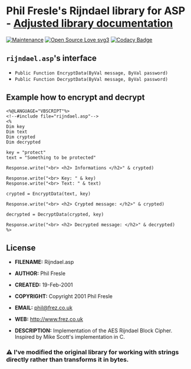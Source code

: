 # Phil Fresle's Rijndael library for ASP - <ins>Adjusted library documentation</ins>

[![Maintenance](https://img.shields.io/badge/Maintained%3F-yes-green.svg)](https://github.com/R0mb0/Dynamic_array_classic_asp)
[![Open Source Love svg3](https://badges.frapsoft.com/os/v3/open-source.svg?v=103)](https://github.com/R0mb0/Dynamic_array_classic_asp)
[![Codacy Badge](https://app.codacy.com/project/badge/Grade/1842e978056b4031ac78178e76779015)](https://app.codacy.com/gh/R0mb0/Phil-Fresles-Rijndael/dashboard?utm_source=gh&utm_medium=referral&utm_content=&utm_campaign=Badge_grade)

## `rijndael.asp`'s interface

- `Public Function EncryptData(ByVal message, ByVal password)`
- `Public Function DecryptData(ByVal message, ByVal password)`

## Example how to encrypt and decrypt

```
<%@LANGUAGE="VBSCRIPT"%>
<!--#include file="rijndael.asp"-->
<%
Dim key
Dim text 
Dim crypted
Dim decrypted

key = "protect"
text = "Something to be protected"

Response.write("<br> <h2> Informations </h2>" & crypted)

Response.write("<br> Key: " & key)
Response.write("<br> Text: " & text)

crypted = EncryptData(text, key)

Response.write("<br> <h2> Crypted message: </h2>" & crypted)

decrypted = DecryptData(crypted, key)

Response.write("<br> <h2> Decrypted message: </h2>" & decrypted)
%>
```

## License

- **FILENAME:**     Rijndael.asp
- **AUTHOR:**       Phil Fresle
- **CREATED:**      19-Feb-2001
- **COPYRIGHT:**    Copyright 2001 Phil Fresle
- **EMAIL:**        phil@frez.co.uk
- **WEB:**          http://www.frez.co.uk

- **DESCRIPTION:**
  Implementation of the AES Rijndael Block Cipher. Inspired by Mike Scott's
  implementation in C. 

### ⚠️ I've modified the original library for working with strings directly rather than transforms it in bytes.
